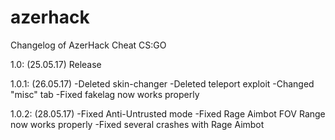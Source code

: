 # azerhack
Changelog of AzerHack Cheat CS:GO

1.0: (25.05.17)
Release

1.0.1: (26.05.17)
 -Deleted skin-changer
 -Deleted teleport exploit
 -Changed "misc" tab
 -Fixed fakelag now works properly
 
1.0.2: (28.05.17)
 -Fixed Anti-Untrusted mode
 -Fixed Rage Aimbot FOV Range now works properly
 -Fixed several crashes with Rage Aimbot
